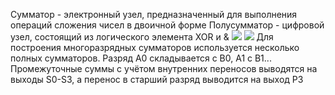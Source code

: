 Сумматор - электронный узел, предназначенный для выполнения операций сложения чисел в двоичной форме
Полусумматор - цифровой узел, состоящий из логического элемента XOR и &
![](Pasted%20image%2020240220143935.png)
![](Pasted%20image%2020240220144152.png)
Для построения многоразрядных сумматоров используется несколько полных сумматоров. Разряд A0 складывается с B0, A1 c B1...
Промежуточные суммы с учётом внутренних переносов выводятся на выходы S0-S3, а перенос в старший разряд выводится на выход P3